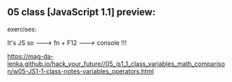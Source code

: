 ## 05 class [JavaScript 1.1] preview:

exercises:

It's JS so ---> fn + F12 ---> console !!!

https://mag-da-lenka.github.io/hack_your_future//05_js1_1_class_variables_math_comparison/w05-JS1-1-class-notes-variables_operators.html